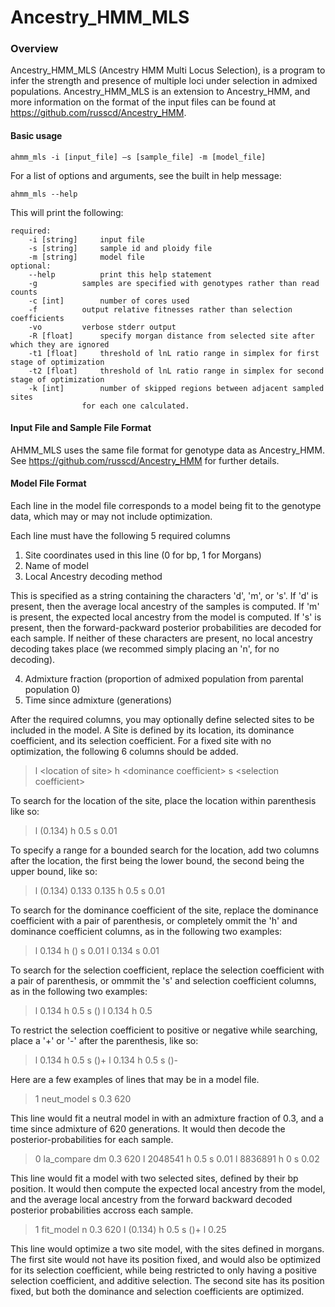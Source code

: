 # Ancestry_HMM_MLS

### Overview

Ancestry_HMM_MLS (Ancestry HMM Multi Locus Selection), is a program to infer the strength and presence of multiple loci under selection in admixed populations. Ancestry_HMM_MLS is an extension to Ancestry_HMM, and more information on the format of the input files can be found at https://github.com/russcd/Ancestry_HMM.


#### Basic usage
	ahmm_mls -i [input_file] –s [sample_file] -m [model_file]

For a list of options and arguments, see the built in help message:

	ahmm_mls --help

This will print the following:

	required:
		-i [string]		input file
		-s [string]		sample id and ploidy file
		-m [string]		model file
	optional:
		--help			print this help statement
		-g			samples are specified with genotypes rather than read counts
		-c [int]		number of cores used
		-f			output relative fitnesses rather than selection coefficients
		-vo			verbose stderr output
		-R [float]		specify morgan distance from selected site after which they are ignored
		-t1 [float]		threshold of lnL ratio range in simplex for first stage of optimization
		-t2 [float]		threshold of lnL ratio range in simplex for second stage of optimization
		-k [int]		number of skipped regions between adjacent sampled sites
					for each one calculated.

#### Input File and Sample File Format

AHMM_MLS uses the same file format for genotype data as Ancestry_HMM. See https://github.com/russcd/Ancestry_HMM for further details.

#### Model File Format

Each line in the model file corresponds to a model being fit to the genotype data, which may or may not include optimization.

Each line must have the following 5 required columns

1. Site coordinates used in this line (0 for bp, 1 for Morgans)
2. Name of model
3. Local Ancestry decoding method

This is specified as a string containing the characters 'd', 'm', or 's'. If 'd' is present, then the average local ancestry of the samples is computed. If 'm' is present, the expected local ancestry from the model is computed. If 's' is present, then the forward-packward posterior probabilities are decoded for each sample. If neither of these characters are present, no local ancestry decoding takes place (we recommed simply placing an 'n', for no decoding).

4. Admixture fraction (proportion of admixed population from parental population 0)
5. Time since admixture (generations)

After the required columns, you may optionally define selected sites to be included in the model. A Site is defined by its location, its dominance coefficient, and its selection coefficient.
For a fixed site with no optimization, the following 6 columns should be added.

> l \<location of site\> h \<dominance coefficient\> s \<selection coefficient\>

To search for the location of the site, place the location within parenthesis like so:

> l (0.134) h 0.5 s 0.01

To specify a range for a bounded search for the location, add two columns after the location, the first being the lower bound, the second being the upper bound, like so:

> l (0.134) 0.133 0.135 h 0.5 s 0.01

To search for the dominance coefficient of the site, replace the dominance coefficient with a pair of parenthesis, or completely ommit the 'h' and dominance coefficient columns, as in the following two examples:

> l 0.134 h () s 0.01
> l 0.134 s 0.01

To search for the selection coefficient, replace the selection coefficient with a pair of parenthesis, or ommmit the 's' and selection coefficient columns, as in the following two examples:

> l 0.134 h 0.5 s ()
> l 0.134 h 0.5

To restrict the selection coefficient to positive or negative while searching, place a '+' or '-' after the parenthesis, like so:

> l 0.134 h 0.5 s ()+
> l 0.134 h 0.5 s ()-


Here are a few examples of lines that may be in a model file.

> 1 neut_model s 0.3 620

This line would fit a neutral model in with an admixture fraction of 0.3, and a time since admixture of 620 generations. It would then decode the posterior-probabilities for each sample.

> 0 la_compare dm 0.3 620 l 2048541 h 0.5 s 0.01 l 8836891 h 0 s 0.02

This line would fit a model with two selected sites, defined by their bp position. It would then compute the expected local ancestry from the model, and the average local ancestry from the forward backward decoded posterior probabilities accross each sample.

> 1 fit_model n 0.3 620 l (0.134) h 0.5 s ()+ l 0.25

This line would optimize a two site model, with the sites defined in morgans. The first site would not have its position fixed, and would also be optimized for its selection coefficient, while being restricted to only having a positive selection coefficient, and additive selection. The second site has its position fixed, but both the dominance and selection coefficients are optimized. 
